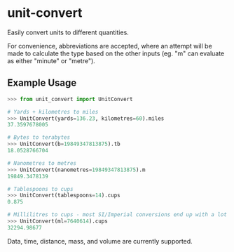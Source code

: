 # unit-convert
Easily convert units to different quantities.

For convenience, abbreviations are accepted, where an attempt will be made to calculate the type based on the other inputs (eg. "m" can evaluate as either "minute" or "metre").

## Example Usage
```python
>>> from unit_convert import UnitConvert

# Yards + kilometres to miles
>>> UnitConvert(yards=136.23, kilometres=60).miles
37.3597678005

# Bytes to terabytes
>>> UnitConvert(b=19849347813875).tb
18.0528766704

# Nanometres to metres
>>> UnitConvert(nanometres=19849347813875).m
19849.3478139

# Tablespoons to cups
>>> UnitConvert(tablespoons=14).cups
0.875

# Millilitres to cups - most SI/Imperial conversions end up with a lot of decimal places
>>> UnitConvert(ml=7640614).cups
32294.98677
```

Data, time, distance, mass, and volume are currently supported.
